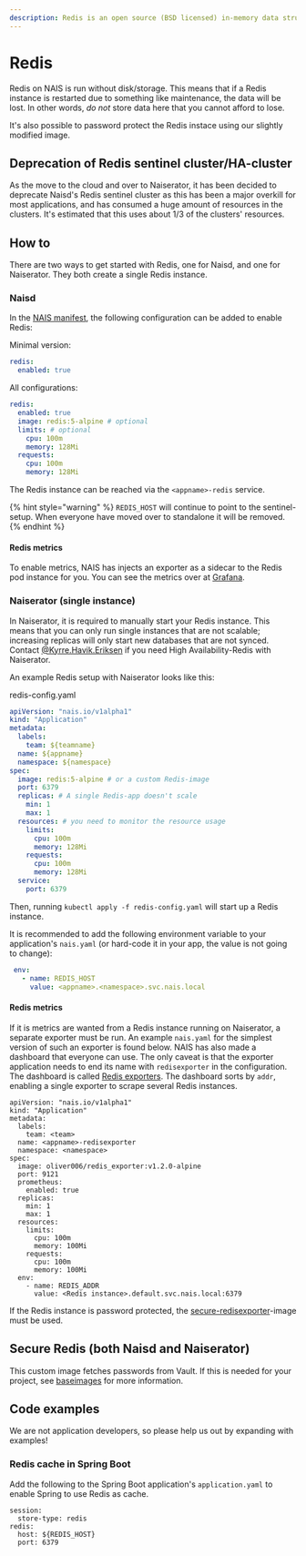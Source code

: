 ```yaml
---
description: Redis is an open source (BSD licensed) in-memory data structure store used as a database, cache and message broker.
---
```


# Redis

Redis on NAIS is run without disk/storage. This means that if a Redis instance is restarted due to something
like maintenance, the data will be lost. In other words, *do not* store data here that you cannot afford to lose.

It's also possible to password protect the Redis instace using our slightly modified image.

## Deprecation of Redis sentinel cluster/HA-cluster

As the move to the cloud and over to Naiserator, it has been decided to deprecate Naisd's Redis sentinel cluster
as this has been a major overkill for most applications, and has consumed a huge amount of resources in the clusters.
It's estimated that this uses about 1/3 of the clusters' resources.

## How to

There are two ways to get started with Redis, one for Naisd, and one for Naiserator.
They both create a single Redis instance.

### Naisd

In the [NAIS manifest](../in-depth/nais-manifest.md), the following configuration can be added to enable Redis:

Minimal version:

```yaml
redis:
  enabled: true
```

All configurations:

```yaml
redis:
  enabled: true
  image: redis:5-alpine # optional
  limits: # optional
    cpu: 100m
    memory: 128Mi
  requests:
    cpu: 100m
    memory: 128Mi
```

The Redis instance can be reached via the `<appname>-redis` service.

{% hint style="warning" %}
`REDIS_HOST` will continue to point to the sentinel-setup. When everyone have moved over to standalone it will be
removed.
{% endhint %}

#### Redis metrics

To enable metrics, NAIS has injects an exporter as a sidecar to the Redis pod instance for you.
You can see the metrics over at [Grafana](https://grafana.adeo.no/d/Jmg7MydWz).

### Naiserator \(single instance\)

In Naiserator, it is required to manually start your Redis instance.
This means that you can only run single instances that are not scalable; increasing replicas will only start new
databases that are not synced. Contact [@Kyrre.Havik.Eriksen](https://nav-it.slack.com/messages/D8QQ9ELK1) if you need
High Availability-Redis with Naiserator.

An example Redis setup with Naiserator looks like this:

redis-config.yaml
```yaml
apiVersion: "nais.io/v1alpha1"
kind: "Application"
metadata:
  labels:
    team: ${teamname}
  name: ${appname}
  namespace: ${namespace}
spec:
  image: redis:5-alpine # or a custom Redis-image
  port: 6379
  replicas: # A single Redis-app doesn't scale
    min: 1
    max: 1
  resources: # you need to monitor the resource usage
    limits:
      cpu: 100m
      memory: 128Mi
    requests:
      cpu: 100m
      memory: 128Mi
  service:
    port: 6379
```

Then, running `kubectl apply -f redis-config.yaml` will start up a Redis instance.

It is recommended to add the following environment variable to your application's `nais.yaml`
(or hard-code it in your app, the value is not going to change):

```yaml
 env:
   - name: REDIS_HOST
     value: <appname>.<namespace>.svc.nais.local
```

#### Redis metrics

If it is metrics are wanted from a Redis instance running on Naiserator, a separate exporter must be run.
An example `nais.yaml` for the simplest version of such an exporter is found below.
NAIS has also made a dashboard that everyone can use. The only caveat is that the exporter application needs to end
its name with `redisexporter` in the configuration. The dashboard is called
[Redis exporters](https://grafana.adeo.no/d/L-Ktprrmz). The dashboard sorts by `addr`, enabling a single exporter
to scrape several Redis instances.

```text
apiVersion: "nais.io/v1alpha1"
kind: "Application"
metadata:
  labels:
    team: <team>
  name: <appname>-redisexporter
  namespace: <namespace>
spec:
  image: oliver006/redis_exporter:v1.2.0-alpine
  port: 9121
  prometheus:
    enabled: true
  replicas:
    min: 1
    max: 1
  resources:
    limits:
      cpu: 100m
      memory: 100Mi
    requests:
      cpu: 100m
      memory: 100Mi
  env:
    - name: REDIS_ADDR
      value: <Redis instance>.default.svc.nais.local:6379
```

If the Redis instance is password protected, the
[secure-redisexporter](https://github.com/navikt/baseimages/tree/master/redis/secure-redisexporter)-image must be used.

## Secure Redis (both Naisd and Naiserator)

This custom image fetches passwords from Vault. If this is needed for your project, see
[baseimages](https://github.com/navikt/baseimages/tree/master/redis) for more information.

## Code examples

We are not application developers, so please help us out by expanding with examples!

### Redis cache in Spring Boot

Add the following to the Spring Boot application's `application.yaml` to enable Spring to use Redis as cache.

```text
session:
  store-type: redis
redis:
  host: ${REDIS_HOST}
  port: 6379
```

